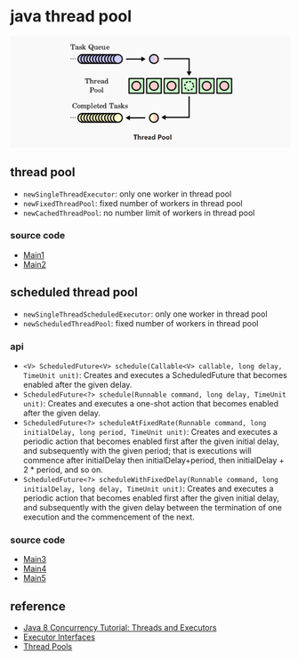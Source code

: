 # java thread pool

![](./1.png)

## thread pool

- `newSingleThreadExecutor`: only one worker in thread pool
- `newFixedThreadPool`: fixed number of workers in thread pool
- `newCachedThreadPool`: no number limit of workers in thread pool

### source code

- [Main1](./src/main/gxg/Main1.java)
- [Main2](./src/main/gxg/Main2.java)

## scheduled thread pool

- `newSingleThreadScheduledExecutor`: only one worker in thread pool
- `newScheduledThreadPool`: fixed number of workers in thread pool

### api

- `<V> ScheduledFuture<V> schedule(Callable<V> callable, long delay, TimeUnit unit)`: Creates and executes a ScheduledFuture that becomes enabled after the given delay.
- `ScheduledFuture<?> schedule(Runnable command, long delay, TimeUnit unit)`: Creates and executes a one-shot action that becomes enabled after the given delay.
- `ScheduledFuture<?> scheduleAtFixedRate(Runnable command, long initialDelay, long period, TimeUnit unit)`: Creates and executes a periodic action that becomes enabled first after the given initial delay, and subsequently with the given period; that is executions will commence after initialDelay then initialDelay+period, then initialDelay + 2 * period, and so on.
- `ScheduledFuture<?> scheduleWithFixedDelay(Runnable command, long initialDelay, long delay, TimeUnit unit)`: Creates and executes a periodic action that becomes enabled first after the given initial delay, and subsequently with the given delay between the termination of one execution and the commencement of the next.

### source code

- [Main3](./src/main/gxg/Main3.java)
- [Main4](./src/main/gxg/Main4.java)
- [Main5](./src/main/gxg/Main5.java)

## reference

- [Java 8 Concurrency Tutorial: Threads and Executors](https://winterbe.com/posts/2015/04/07/java8-concurrency-tutorial-thread-executor-examples/)
- [Executor Interfaces](https://docs.oracle.com/javase/tutorial/essential/concurrency/exinter.html)
- [Thread Pools](https://docs.oracle.com/javase/tutorial/essential/concurrency/pools.html)